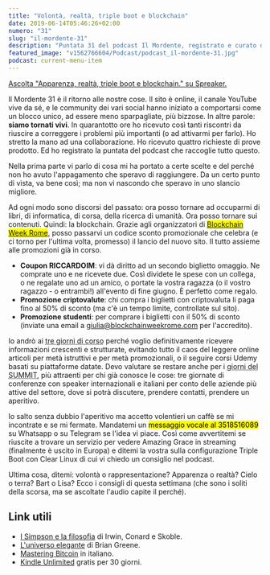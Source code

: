 ```yaml
---
title: "Volontà, realtà, triple boot e blockchain"
date: 2019-06-14T05:46:26+02:00
numero: "31"
slug: "il-mordente-31"
description: "Puntata 31 del podcast Il Mordente, registrato e curato da Riccardo Palombo."
featured_image: "v1562766604/Podcast/podcast_il-mordente-31.jpg"
podcast: current-menu-item
---
```


<a class="spreaker-player" href="https://www.spreaker.com/episode/18261556" data-resource="episode_id=18261556" data-width="100%" data-height="200" data-theme="light" data-playlist="false" data-playlist-continuous="false" data-autoplay="false" data-live-autoplay="false" data-chapters-image="true" data-episode-image-position="right" data-hide-logo="false" data-hide-likes="false" data-hide-comments="false" data-hide-sharing="false" data-hide-download="true" >Ascolta "Apparenza, realtà, triple boot e blockchain." su Spreaker.</a>

Il Mordente 31 è il ritorno alle nostre cose. Il sito è online, il canale YouTube vive da sé, e le community dei vari social hanno iniziato a comportarsi come un blocco unico, ad essere meno sparpagliate, più bizzose. In altre parole: **siamo tornati vivi**. In quarantotto ore ho ricevuto così tanti riscontri da riuscire a correggere i problemi più importanti (o ad attivarmi per farlo). Ho stretto la mano ad una collaborazione. Ho ricevuto quattro richieste di prove prodotto. Ed ho registrato la puntata del podcast che raccoglie tutto questo. 

Nella prima parte vi parlo di cosa mi ha portato a certe scelte e del perché non ho avuto l'appagamento che speravo di raggiungere. Da un certo punto di vista, va bene così; ma non vi nascondo che speravo in uno slancio migliore.

Ad ogni modo sono discorsi del passato: ora posso tornare ad occuparmi di libri, di informatica, di corsa, della ricerca di umanità. Ora posso tornare sui contenuti. Quindi: la blockchain. Grazie agli organizzatori di <mark><a href="https://www.blockchainweekrome.com" title="Blockchain Week Rome 2019" rel="nofollow">Blockchain Week Rome</a></mark>, posso passarvi un codice sconto promozionale che celebra (e ci torno per l'ultima volta, promesso) il lancio del nuovo sito. Il tutto assieme alle promozioni già in corso.

- **Coupon RICCARDOIM**: vi dà diritto ad un secondo biglietto omaggio. Ne comprate uno e ne ricevete due. Così dividete le spese con un collega, o ne regalate uno ad un amico, o portate la vostra ragazza (o il vostro ragazzo - o entrambi!) all'evento di fine giugno. È perfetto come regalo.
- **Promozione criptovalute**: chi compra i biglietti con criptovaluta li paga fino al 50% di sconto (ma c'è un tempo limite, controllate sul sito).
- **Promozione studenti**: per comprare i biglietti con il 50% di sconto (inviate una email a giulia@blockchainweekrome.com per l'accredito).

Io andrò ai <abbr title="25, 26, 27 giugno">tre giorni di corso</abbr> perché voglio definitivamente ricevere informazioni crescenti e strutturate, evitando tutto il caos del leggere online articoli per metà istruttivi e per metà promozionali, o il seguire corsi Udemy basati su piattaforme datate. Devo valutare se restare anche per i <abbr title="28, 29, 30 giugno">giorni del SUMMIT</abbr>, più attraenti per chi già conosce le cose: tre giornate di conferenze con speaker internazionali e italiani per conto delle aziende più attive del settore, dove si potrà discutere, prendere contatti, prendere un aperitivo.

Io salto senza dubbio l'aperitivo ma accetto volentieri un caffè se mi incontrate e se mi fermate. Mandatemi un <mark>messaggio vocale al 3518516089</mark> su Whatsapp o su Telegram se l'idea vi piace. Così come avvertitemi se riuscite a trovare un servizio per vedere Amazing Grace in streaming (finalmente è uscito in Europa) e ditemi la vostra sulla configurazione Triple Boot con Clear Linux di cui vi chiedo un consiglio nel podcast.

Ultima cosa, ditemi: volontà o rappresentazione? Apparenza o realtà? Cielo o terra? Bart o Lisa? Ecco i consigli di questa settimana (che sono i soliti della scorsa, ma se ascoltate l'audio capite il perché).

## Link utili
<ul>
<li><a href="https://amzn.to/2KvGqdX" target="_blank" rel="nofollow" title="Vedi il libro I Simpson e la filosofia">I Simpson e la filosofia</a> di Irwin, Conard e Skoble.</li>
<li><a href="https://amzn.to/2JFUeSJ" target="_blank" rel="nofollow" title="Vedi il libro L'universo elegante">L'universo elegante</a> di Brian Greene.</li>
<li><a href="https://amzn.to/2Vnbz56" target="_blank" rel="nofollow" title="Vedi il libro Mastering Bitcoin">Mastering Bitcoin</a> in italiano.</li>
<li><a href="https://www.amazon.it/kindle-dbs/hz/signup?tag=eeepcit-21" target="_blank" rel="nofollow" title="Kindle Unlimited 30 giorni">Kindle Unlimited</a> gratis per 30 giorni.</li>
</ul>
